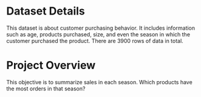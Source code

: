 # Dataset Details
This dataset is about customer purchasing behavior. It includes information such as age, products purchased, size, and even the season in which the customer purchased the product. There are 3900 rows of data in total.

# Project Overview
This objective is to summarize sales in each season. Which products have the most orders in that season?
